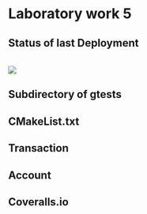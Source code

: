# Laboratory work 5

## Status of last Deployment
<br><img src="https://github.com/steppans/lab05/workflows/Build_Banking_project/badge.svg?branch=main"><br>

## Subdirectory of gtests

## CMakeList.txt

## Transaction

## Account

## Coveralls.io
